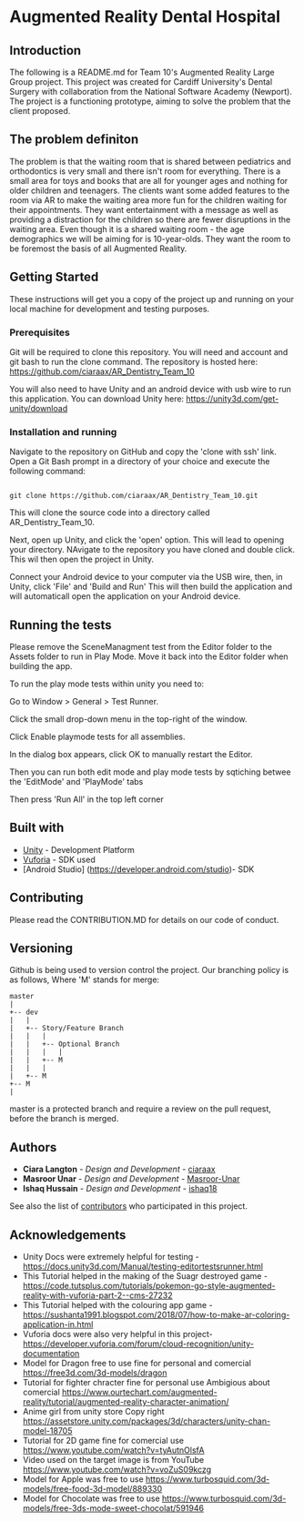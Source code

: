 # Augmented Reality Dental Hospital

## Introduction

The following is a README.md for Team 10's Augmented Reality Large Group project. This project was created for Cardiff University's Dental Surgery with collaboration from the National Software Academy (Newport). The project is a functioning prototype, aiming to solve the problem that the client proposed.

## The problem definiton
The problem is that the waiting room that is shared between pediatrics and orthodontics is very small and there isn't room for everything. There is a small area for toys and books that are all for younger ages and nothing for older children and teenagers. The clients want some added features to the room via AR to make the waiting area more fun for the children waiting for their appointments. They want entertainment with a message as well as providing a distraction for the children so there are fewer disruptions in the waiting area. Even though it is a shared waiting room - the age demographics we will be aiming for is 10-year-olds. They want the room to be foremost the basis of all Augmented Reality.

## Getting Started

These instructions will get you a copy of the project up and running on your local machine for development and testing purposes.

### Prerequisites

Git will be required to clone this repository. You will need and account and git bash to run the clone command. The repository is hosted here: https://github.com/ciaraax/AR_Dentistry_Team_10

You will also need to have Unity and an android device with usb wire to run this application. You can download Unity here: https://unity3d.com/get-unity/download

### Installation and running 

Navigate to the repository on GitHub and copy the 'clone with ssh' link. Open a Git Bash prompt in a directory of your choice and execute the following command:

```

git clone https://github.com/ciaraax/AR_Dentistry_Team_10.git

```

This will clone the source code into a directory called AR_Dentistry_Team_10. 

Next, open up Unity, and click the 'open' option. This will lead to opening your directory. NAvigate to the repository you have cloned and double click. This wil then open the project in Unity. 

Connect your Android device to your computer via the USB wire, then, in Unity, click 'File' and 'Build and Run' This will then build the application and will automaticall open the application on your Android device. 

## Running the tests

Please remove the SceneManagment test from the Editor folder to the Assets folder to run in Play Mode. Move it back into the Editor folder when building the app. 

To run the play mode tests within unity you need to:

Go to Window > General > Test Runner.

Click the small drop-down menu in the top-right of the window.

Click Enable playmode tests for all assemblies.

In the dialog box appears, click OK to manually restart the Editor.

Then you can run both edit mode and play mode tests by sqtiching betwee the 'EditMode' and 'PlayMode' tabs

Then press 'Run All' in the top left corner


## Built with 
* [Unity](https://unity.com/) - Development Platform
* [Vuforia](https://www.vuforia.com/) - SDK used
* [Android Studio] (https://developer.android.com/studio)- SDK


## Contributing

Please read the CONTRIBUTION.MD for details on our code of conduct.

## Versioning

Github is being used to version control the project. Our branching policy is as follows, Where 'M' stands for merge:

```
master
|
+-- dev
|   |
|   +-- Story/Feature Branch
|   |   |
|   |   +-- Optional Branch
|   |   |   |
|   |   +-- M
|   |   |
|   +-- M
+-- M
|
```
master is a protected branch and require a review on the pull request, before the branch is merged.


## Authors

* **Ciara Langton** - *Design and Development* - [ciaraax](https://github.com/ciaraax)
* **Masroor Unar** - *Design and Development* - [Masroor-Unar](https://github.com/Masroor-Unar)
* **Ishaq Hussain** - *Design and Development* - [ishaq18](https://github.com/ishaq18)



See also the list of [contributors](https://github.com/ciaraax/AR_Dentistry_Team_10/graphs/contributors) who participated in this project.

## Acknowledgements
* Unity Docs were extremely helpful for testing -
https://docs.unity3d.com/Manual/testing-editortestsrunner.html
* This Tutorial helped in the making of the Suagr destroyed game -
https://code.tutsplus.com/tutorials/pokemon-go-style-augmented-reality-with-vuforia-part-2--cms-27232
* This Tutorial helped with the colouring app game -
https://sushanta1991.blogspot.com/2018/07/how-to-make-ar-coloring-application-in.html
* Vuforia docs were also very helpful in this project-
https://developer.vuforia.com/forum/cloud-recognition/unity-documentation
* Model for Dragon free to use fine for personal and comercial
https://free3d.com/3d-models/dragon
* Tutorial for fighter chracter fine for personal use Ambigious about comercial
https://www.ourtechart.com/augmented-reality/tutorial/augmented-reality-character-animation/
* Anime girl from unity store Copy right
https://assetstore.unity.com/packages/3d/characters/unity-chan-model-18705
* Tutorial for 2D game fine for comercial use
https://www.youtube.com/watch?v=tyAutnOlsfA
* Video used on the target image is from YouTube
https://www.youtube.com/watch?v=voZuS09kczg
* Model for Apple was free to use 
https://www.turbosquid.com/3d-models/free-food-3d-model/889330
* Model for Chocolate was free to use 
https://www.turbosquid.com/3d-models/free-3ds-mode-sweet-chocolat/591946


